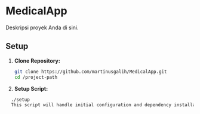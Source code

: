 # MedicalApp

Deskripsi proyek Anda di sini.

## Setup

1. **Clone Repository:**
      ```bash
   git clone https://github.com/martinusgalih/MedicalApp.git
   cd /project-path
2. **Setup Script:**
```bash
  ./setup
  This script will handle initial configuration and dependency installation.


